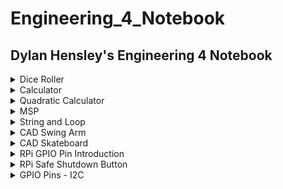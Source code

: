 # Engineering_4_Notebook
## Dylan Hensley's Engineering 4 Notebook
 
<details><summary>Dice Roller</summary>
 
## Dice Roller

### Assignment Description

In this assignment, we created a number generator that would pick a random number from 1-6. For this assignment, we needed to use "import random" which is a function that is used to select random results out of possible outcomes. The prgram can also be exited out or give you the option to roll again. This assignment, if done correctly, should have relatively clean code and should be really fun to use.

### Evidence 
 
<details><summary>Code</summary>
 
 
 ``` python
 
 # Automatic Dice Roller

# Written by [Dylan J. Hensley]

print ("🎲Automatic Dice Roller🎲:") # Title

import random
roll_again = ""
while roll_again == "":
    roll_dice = input("🎲Roll The Dice ⬇") # Telling you to Roll the Dice

    if roll_dice == "Roll": # What you write to roll the Dice
        posiblle_results = [6, 5, 4, 3, 2, 1] # possible outcomes
        result = random.choice(posiblle_results) # Picks out a random number
        print("You rolled a... " + str(result)) # Tells you the random number
    roll_again = input("X to exit / Enter to Roll again🎲")

```
 
</details>
 
<img src="https://github.com/DylnH/Engineering_4_Notebook/blob/main/Screenshot%202021-10-05%209.55.41%20PM.png?raw=true" alt="Screenshot 2021-10-05 9.55.41 PM.png"/>
 
 Onces you start, Type in "Roll" and Taa Daa, you should get a number between 1-6. Then if you want to roll again, press "enter", if not, "X"

### Wiring

N/A
 
### Reflection

The assignment wasn't hard at all, however, it was SO hard to follow Mr Miller's demands. Eventhough my code was working, he made me redo it over and over and over again, because I didn't "follow intructions". What kind of monster does that??? Anyway, if you want to do this assignment, look at the for the .py file in my readme.Personally, feel like I understand things more when I get to see it write in front of my face.
 
</details>

<details><summary>Calculator</summary>
 
## Calculator

### Assignment Description

In this assignment we were tasked to create a calculator that could add, subtracted, multiply ,and divide. The catch however, was to do all that, using only one function. By using "doMath" you are able to "do math" and solve simple math equations. The program can be exited out of and can give you the option to calculate again. This assignment will nt take you long, if you know which function to use.

### Evidence 
 
<details><summary>Code</summary>
 
 
 ``` python
 
 # Kalculator

def doMath(x,y,z):
    if(z==1):#addition
        return x + y
    if(z==2):#subtraction
         return x - y
    if(z==3):#mulitplication
         return x * y
    if(z==4):#division
         return round(x / y, 2)

while True:

        x = float(input("Enter 1st number: ")) #type in first input
        y = float(input("Enter 2nd number: ")) #type in second input

        print("Sum:        ", doMath(x,y,1)) #print out possible outcomes
        print("Difference: ", doMath(x,y,2))
        print("Product:    ", doMath(x,y,3))
        print("Quotient:   ", doMath(x,y,4))
        break 

```
 
</details>
 
<img src="https://github.com/DylnH/Engineering_4_Notebook/blob/main/Screenshot%202021-10-05%2010.40.39%20PM.png?raw=true" alt="Screenshot 2021-10-05 10.40.39 PM.png"/>
 
 Onces you start, Type in one number, then the second, and you'll get 4 different outcomes (addition,subraction,multiplication,division)

### Wiring

N/A
 
### Reflection

For this assignment, I had a hard time narrowing my code to 1 function. my original code had 4 function (def add, def subtract, def multiply, and def divide). It took me awhile to learn about the doMath function, but after I did, I was able to finish the assignment "properly" (both ways work the same way if you want to make your own calculator).

 
</details>

<details><summary>Quadratic Calculator</summary>
 
## Quadratic Calculator

### Assignment Description

This program computes roots of a quadratic equation when coefficients a, b and c are typed by the user. for this assignment I used 
"def quadCalc" as the main function. I have trouble with Quadratics in reality so coding I thought would be dificult, but is will not be as bad as it may seem.
	
### Evidence 
 
<details><summary>Code</summary>
 
 
 ``` python
 
#Quadratic Solver


def quadCalc(a,b,c): # quadCalc = do quadratic/advanced math calculations
  intA = int(a)
  intB = int(b) 
  intC = int(c) 
  disc = ((intB*intB)-(4*intA*intC)) 
  Q1 = (-intB / (2*intA))
  if disc < 0: # if disc < 0 = calculate, then if answer is determind to have no real roots,print
    return("no real roots.".format(intA, intB, intC))
  if disc == 0: # if disc == 0 = calculate, then if answer is determind to have real roots,print
    return("The root =: {0}".format(Q1)) 
  if disc > 0: 
    pos = ((disc**0.5)/(2*intA)) 
    w = round((Q1 - pos),5) 
    x = round((Q1 + pos),5) 
    return([w,x]) 

while True:
    print("Enter coefficients") #Asking for user input
    a = input("Enter 1st coefficient: ") #input of 1st number
    b = input("Enter 2nd coefficient: ") #input second number
    c = input("Enter 3rd coefficient: ") #input third number
    returnVal = quadCalc(a,b,c)
    if isinstance(returnVal,list): 
      print("Two roots:")
      for root in returnVal:
        print(root)
    else:
      print(returnVal) 

```
 
</details>
 
<img src="https://github.com/DylnH/Engineering_4_Notebook/blob/main/Screenshot%202021-10-05%2010.58.30%20PM.png?raw=true" alt="Screenshot 2021-10-05 10.58.30 PM.png"/>
 
 Onces you start, Type in one number, then the second, then the third and you'll get your answer. (real roots or no real roots as well)

### Wiring

N/A
 
### Reflection

In This assignment, I had some problem with the inputs, however that was just a typo I had that I didn't see. I didn't really have any issues. Also, with any assignment, Looking something up will help you understand what is happening and what you need to do. Additinally follow intructions, At first, I didn't read the desrciption for this assignment and just did my own thing. DON'T. I had to redo this one multiple times because of it.
 
</details>

<details><summary>MSP</summary>
 
## Hangman Game
### Assignment Description

In this assignment, we created a hangman game,that can be played by two people. The first player would type in a word, and the game with begin. The second player would guess and a stick figure will gradually form, depending on if the player answers wrong. The concept is pretty staight forward, a standard hangman game. This look a little longer than the rest of the assignments, but thats due to difficulty.

### Evidence 
	
<details><summary>Code</summary>
 
 
 ``` python

 #hangboy

import time

wrongArr = ["________	", # will print one row for every wromg answer
	    "|       |  ",
            "|       O  ",
            "|      /|\\",
            "|      / \\", 
            "|          ",
	    "|		"]
print ("write a word.")

word = input() # Player #1 input setup
time.sleep(1)

print ("\n" * 50)
print ("Guess")
time.sleep(0.5)

guesses = ' '
turns = len(wrongArr)
save = turns
while turns > 0:
    failed = 0 
    for char in word:
        if char in guesses:
            print (char) 

        else:
            print ("_")
            failed += 1

    if failed == 0:
        print ("You won :)")# if you win, print
        break
    print
    guess = input() 
    guesses += guess 

    if guess not in word:
        turns -= 1
        for i in range(save - turns): 
       	    print (wrongArr[i])
        print ("You have", + turns, 'more guesses') # number of guesses

        if turns == 0:
            print ("You lost (x_x)") # death

    print ("_______________________________")

```
 
</details>
 
 <img src="https://github.com/DylnH/Engineering_4_Notebook/blob/main/Screenshot%202021-10-12%20at%203.20.22%20PM.png?raw=true">	
 <img src="https://github.com/DylnH/Engineering_4_Notebook/blob/main/Screenshot%202021-10-12%20at%203.19.39%20PM.png?raw=true">
 
  
 Onces you start, Type in "Roll" and Taa Daa, you should get a number between 1-6. Then if you want to roll again, press "enter", if not, "X"

### Wiring

N/A
 
### Reflection

For this assignment, I had difficulty with the "player input aspect of the assignment. I tried to get away with it by making a random word generator so you can play with yourself,but thats a different project. After I figure that out This helped me solve my issues. [Link to Hangman code](https://inventwithpython.com/invent4thed/chapter8.html)
	
</details>

<details><summary>String and Loop</summary>
 
## String and Loop

### Assignment Description
	
For this assignment, We were tasked to make a program that would print out sentences were written out by a user. In this assignmnt I used numpy array with is a function that can be used to make compact lists in certain formats in very quick time. by using it, you can get your code to look really clean, because there isn't that much to do.


### Evidence 
 
<details><summary>Code</summary>
 
 ``` python
 
 # Loops and string

# Written by Dylan J. Hensley


import numpy 

txt = input("Write somethin' ")

letters = list(txt)
array1 = numpy.array(letters) # formats letters vertically in a list format

for i in letters:
    newStr = i.replace(' ', '-')  # instead of space, it a "-"
    print(newStr)
 
 ```
</details>

 <img src="https://github.com/DylnH/Engineering_4_Notebook/blob/main/Screenshot%20(15).png?raw=true">

First type out some sentences,words,phrase, anythings for that matter, and press "enter" then your program will print it out vertically.
 
### Wiring

N/A
 
### Reflection

The assignment wasn't hard at all, numpy works wonders, It's litterally made for this assignment (or making lists). At first I was a bit confused on what the assignment was asking for and my code had the text printed horizantally but other than that easy fix, this assignment was quick and fun.

</details>
	
	
<details><summary>CAD Swing Arm</summary>
 
## CAD Swing Arm

### Assignment Description
	
This assignment asked me to replicate a swing arm part from a set of drawings. The assignment style is similar to a portion of the Onshape Associate Certification test.

### Evidence 

#### Configuration #1
	
<img src="https://github.com/DylnH/Engineering_4_Notebook/blob/main/Screenshot%202021-10-21%2011.36.42%20PM.png?raw=true">
	
	
#### Configuration #2
	
<img src="https://github.com/DylnH/Engineering_4_Notebook/blob/main/Screenshot%202021-10-21%2011.37.15%20PM.png?raw=true">
	
#### Links

[Swing Arm Link](https://cvilleschools.onshape.com/documents/5ce46cef149ffc7d33da91cc/w/8b3d52efd11c982e6632a7d7/e/8e3422795aa742f79d0cd294)

### Reflection

Creating this part from a drawing was pretty simple due to my past experience with tracing. However I will say that it's not the easiest to create something based off a black and white image. Next time, I will spend more time analyzing the drawings before I actually start making the part!

</details>

<details><summary>CAD Skateboard</summary>
 
## CAD Skateboard

### Assignment Description
	
For this assignment, We were tasked to make a skateboard in a step by step format. We created every part, the deck, the trucks, the wheels, bearings, and hardware. This was really fun to work on and will help you build up certain skills like using the hole tools, split and moving faces, and how to edit preexisting parts.


### Evidence 

<details><summary>Images</summary>

#### Deck
	
<img src="https://github.com/DylnH/Engineering_4_Notebook/blob/main/Screenshot%202021-10-21%2011.40.38%20PM.png?raw=true">
	
#### Trucks
	
<img src="https://github.com/DylnH/Engineering_4_Notebook/blob/main/jbnjnjn.png?raw=true" alt="jbnjnjn.png"/>
	
#### Wheel
	
<img src="https://github.com/DylnH/Engineering_4_Notebook/blob/main/Screenshot%202021-10-21%2011.39.18%20PM.png?raw=true">
	
#### Bearing
	
<img src="https://github.com/DylnH/Engineering_4_Notebook/blob/main/Screenshot%202021-10-21%2011.39.36%20PM.png?raw=true">
	
#### Complete Skateboard
	
<img src="https://github.com/DylnH/Engineering_4_Notebook/blob/main/Screenshot%202021-10-21%2011.41.56%20PM.png?raw=true">

 </details>

#### Links
	
[SkateBoard](https://cvilleschools.onshape.com/documents/d5ff6f7a97309cc405ae1018/w/6e7e7d22ebda895d6140c3e2/e/a68ca3ee1887abae4454c96c)
 
### Reflection

This assignment was more fun than anything. I didn't learn that much of anything with this one however it's always good to practice. If you want to do this project, use this [Link]( https://cvilleschools.onshape.com/documents/ce5ac8909ec93f2ab937afda/w/77af2f4715cd6b9dc0f3d968/e/1cf175a4a9e7faeb7db52e25). This will give a complete step-by-step process created by Dorctor Shields. I will say, if you complete the harder truck design, you'll notice that the trucks and wheels are way closer to the deck than a normal skateboard. It bothered me a bit so I just tweaked the design a bit, plus adding riser pads.

</details>

<details><summary>RPi GPIO Pin Introduction</summary>
 
## RPi GPIO Pin Introduction

### Assignment Description
	
For this assignment. we coded a LED to remotely blink an LED on and off with our pi and a T Cobbler.

### Evidence 

<details><summary>Code</summary>
 
 ``` python

# For the assignment, you only needed to use 1 LED but I wanted to add a little spice to it and used more.
	
import RPi.GPIO as GPIO
import time

GPIO.setmode(GPIO.BCM)
GPIO.setwarnings(False)
b = [26] # pin set up for blue LED
y = [20] # pin set up for yellow LED
g = [19] # pin set up for green LED
r = [21] # pin set up for red LED
GPIO.setup(b, GPIO.OUT)
GPIO.setup(y, GPIO.OUT)
GPIO.setup(g, GPIO.OUT)
GPIO.setup(r, GPIO.OUT)
while True:
	GPIO.output(b, 1) # Blue on, every other LED off
	GPIO.output(y, 0)
	GPIO.output(g, 0)
	GPIO.output(r, 0)
	time.sleep(0.08) # space between LED's blinking
	GPIO.output(b, 0) # Yellow on, every other LED off
	GPIO.output(y, 1)
	GPIO.output(g, 0)
	GPIO.output(r, 0)
	time.sleep(0.08) # space between LED's blinking
	GPIO.output(b, 0) # Red on, every other LED off
	GPIO.output(y, 0)
	GPIO.output(g, 0)
	GPIO.output(r, 1)
	time.sleep(0.08) # space between LED's blinking
	GPIO.output(b, 0) # Green on, every other LED off
	GPIO.output(y, 0)
	GPIO.output(g, 1)
	GPIO.output(r, 0)
	time.sleep(0.08) # space between LED's blinking
 
 ```
</details>
	
#### Picture
	
<img src="https://github.com/DylnH/Engineering_4_Notebook/blob/main/ezgif.com-gif-maker.gif?raw=true">
	
#### Wiring

All you need to know is [how to wire a LED](https://www.electronicshub.org/how-to-blink-an-led-using-raspberry-pi-and-python/). Just do it 4 times
	
#### Links

I didn't any help with this assignment

### Reflection

This Assignment was pretty simple. LED control is one of the most simple things to do in the world of coding. In this assignment, your basically just toggling to outputs of each LED. I had no issues with this assignment.
	
</details>

<details><summary>RPi Safe Shutdown Button</summary>
 
## RPi Safe Shutdown Button

### Assignment Description
	
For this assignment. If you press a button momentarily, the Pi will reboot and if you Hold down the button for about 3 seconds the Pi will shutdown.This python script takes advantage of the Qwiic pHat v2.0's built-in general purpose button to safely reboot/shutdown you Pi

### Evidence 

<details><summary>Code</summary>
 
 ``` python

import time
import RPi.GPIO as GPIO # from https://pypi.org/project/RPi.GPIO/

reset_shutdown_pin = 26 # pin setup
GPIO.setwarnings(False) # Suppress warnings
GPIO.setmode(GPIO.BCM) # GPIO numbering for pins

GPIO.setup(reset_shutdown_pin, GPIO.IN, pull_up_down=GPIO.PUD_UP)

# Use Qwiic pHAT's pullup resistor so that the pin is not floating
#GPIO.setup(reset_shutdown_pin, GPIO.IN)

# modular function to restart Pi
def restart():
    print("restarting Pi")
    command = "/usr/bin/sudo /sbin/shutdown -r now"
    import subprocess
    process = subprocess.Popen(command.split(), stdout=subprocess.PIPE)
    output = process.communicate()[0]
    print(output)

# modular function to shutdown Pi
def shut_down():
    print("shutting down")
    command = "/usr/bin/sudo /sbin/shutdown -h now"
    import subprocess
    process = subprocess.Popen(command.split(), stdout=subprocess.PIPE)
    output = process.communicate()[0]
    print(output)




while True:
    time.sleep(0.5) # delay
    
    channel = GPIO.wait_for_edge(reset_shutdown_pin, GPIO.FALLING, bouncetime=200) # for safe shutdown/reboot

    if channel is None:
        print('Timeout occurred')
    else:
        print('Edge detected on channel', channel)

        # For troubleshooting
        counter = 0

        while GPIO.input(reset_shutdown_pin) == False:
            counter += 1 # if button pressed for a moment, reboot
            time.sleep(0.5)

            if counter > 3: # if button press greater than 3 sec, shutdown
                shut_down()

        restart() # restart (short button press only)
 
 ```
</details>
	
#### Picture
	
<img src="https://github.com/DylnH/Engineering_4_Notebook/blob/main/ezgif.com-gif-maker%20(1).gif?raw=true">
	
#### Wiring

No wiring needed, It just wiring a button. Easy google search.	
	
#### Links

[This](https://learn.sparkfun.com/tutorials/raspberry-pi-safe-reboot-and-shutdown-button/all) helped my out with the assignment.

### Reflection

This Assignment was a bit annoy due to slightly modifying preexisting code over and over, aswell as having to wait if the pi rebooted or shut down to see if a did the assignment correctly. Despite that, modifying other persons code is a good skill to have.
	
</details>

<details><summary>GPIO Pins - I2C</summary>
 
## GPIO Pins - I2C

### Assignment Description
	
For this assignment. If you press a button momentarily, the Pi will reboot and if you Hold down the button for about 3 seconds the Pi will shutdown.This python script takes advantage of the Qwiic pHat v2.0's built-in general purpose button to safely reboot/shutdown you Pi

### Evidence 

<details><summary>Code</summary>
 
 ``` python

import time
import RPi.GPIO as GPIO # from https://pypi.org/project/RPi.GPIO/

reset_shutdown_pin = 26 # pin setup
GPIO.setwarnings(False) # Suppress warnings
GPIO.setmode(GPIO.BCM) # GPIO numbering for pins

GPIO.setup(reset_shutdown_pin, GPIO.IN, pull_up_down=GPIO.PUD_UP)

# Use Qwiic pHAT's pullup resistor so that the pin is not floating
#GPIO.setup(reset_shutdown_pin, GPIO.IN)

# modular function to restart Pi
def restart():
    print("restarting Pi")
    command = "/usr/bin/sudo /sbin/shutdown -r now"
    import subprocess
    process = subprocess.Popen(command.split(), stdout=subprocess.PIPE)
    output = process.communicate()[0]
    print(output)

# modular function to shutdown Pi
def shut_down():
    print("shutting down")
    command = "/usr/bin/sudo /sbin/shutdown -h now"
    import subprocess
    process = subprocess.Popen(command.split(), stdout=subprocess.PIPE)
    output = process.communicate()[0]
    print(output)




while True:
    time.sleep(0.5) # delay
    
    channel = GPIO.wait_for_edge(reset_shutdown_pin, GPIO.FALLING, bouncetime=200) # for safe shutdown/reboot

    if channel is None:
        print('Timeout occurred')
    else:
        print('Edge detected on channel', channel)

        # For troubleshooting
        counter = 0

        while GPIO.input(reset_shutdown_pin) == False:
            counter += 1 # if button pressed for a moment, reboot
            time.sleep(0.5)

            if counter > 3: # if button press greater than 3 sec, shutdown
                shut_down()

        restart() # restart (short button press only)
 
 ```
</details>
	
#### Picture
	
<img src="https://github.com/DylnH/Engineering_4_Notebook/blob/main/pins.jpg?raw=true" height="375px" width="400px">

#### Wiring

<img src="https://github.com/DylnH/Engineering_4_Notebook/blob/main/GPINS.png?raw=true" height="400px">
	
#### Links

[This](https://learn.sparkfun.com/tutorials/raspberry-pi-safe-reboot-and-shutdown-button/all) helped my out with the assignment.

### Reflection

This Assignment was a bit annoy due to slightly modifying preexisting code over and over, aswell as having to wait if the pi rebooted or shut down to see if a did the assignment correctly. Despite that, modifying other persons code is a good skill to have.
	
</details>

